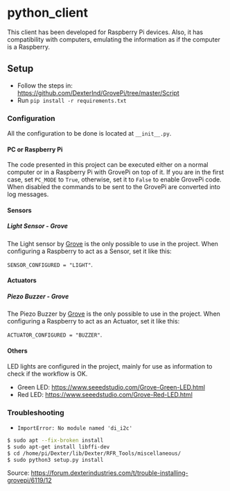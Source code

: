 # python_client

This client has been developed for Raspberry Pi devices. Also, it has compatibility with computers, emulating the
information as if the computer is a Raspberry.

## Setup

- Follow the steps in: https://github.com/DexterInd/GrovePi/tree/master/Script
- Run `pip install -r requirements.txt`

### Configuration

All the configuration to be done is located at `__init__.py`.

#### PC or Raspberry Pi

The code presented in this project can be executed either on a normal computer or in a Raspberry Pi with GrovePi on top
of it. If you are in the first case, set `PC_MODE` to `True`, otherwise, set it to `False` to enable GrovePi code. When
disabled the commands to be sent to the GrovePi are converted into log messages.

#### Sensors

##### Light Sensor - Grove

The Light sensor by [Grove](https://www.seeedstudio.com/Grove-Light-Sensor-p-746.html) is the only possible to use in
the project. When configuring a Raspberry to act as a Sensor, set it like this:

`SENSOR_CONFIGURED = "LIGHT"`.

#### Actuators

##### Piezo Buzzer - Grove

The Piezo Buzzer by [Grove](https://www.seeedstudio.com/Grove-Buzzer.html) is the only possible to use in the project.
When configuring a Raspberry to act as an Actuator, set it like this:

`ACTUATOR_CONFIGURED = "BUZZER"`.

#### Others

LED lights are configured in the project, mainly for use as information to check if the workflow is OK.

- Green LED: https://www.seeedstudio.com/Grove-Green-LED.html
- Red LED: https://www.seeedstudio.com/Grove-Red-LED.html

### Troubleshooting

- `ImportError: No module named 'di_i2c'`

```bash
$ sudo apt --fix-broken install
$ sudo apt-get install libffi-dev
$ cd /home/pi/Dexter/lib/Dexter/RFR_Tools/miscellaneous/
$ sudo python3 setup.py install
```

Source: https://forum.dexterindustries.com/t/trouble-installing-grovepi/6119/12